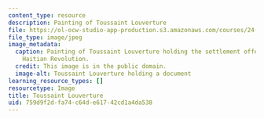 ```yaml
---
content_type: resource
description: Painting of Toussaint Louverture
file: https://ol-ocw-studio-app-production.s3.amazonaws.com/courses/24-908-creole-language-and-caribbean-identities-spring-2017/759d9f2dfa74c64de61742cd1a4da538_24-908s17_toussaint.jpg
file_type: image/jpeg
image_metadata:
  caption: Painting of Toussaint Louverture holding the settlement offer made in the
    Haitian Revolution.
  credit: This image is in the public domain.
  image-alt: Toussaint Louverture holding a document
learning_resource_types: []
resourcetype: Image
title: Toussaint Louverture
uid: 759d9f2d-fa74-c64d-e617-42cd1a4da538
---
```

